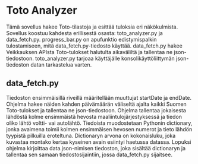 # Toto Analyzer

Tämä sovellus hakee Toto-tilastoja ja esittää tuloksia eri näkökulmista. Sovellus koostuu kahdesta erillisestä osasta: toto_analyzer.py ja data_fetch.py. progress_bar.py on apufunktio edistymispalkin tulostamiseen, mitä data_fetch.py-tiedosto käyttää. data_fetch.py hakee Veikkauksen APIsta Toto-tulokset halutulta aikaväliltä ja tallentaa ne json-tiedostoon. toto_analyzer.py tarjoaa käyttäjälle konsolikäyttöliittymän json-tiedoston datan tarkastelua varten.

## data_fetch.py
Tiedoston ensimmäisillä riveillä määritellään muuttujat startDate ja endDate. Ohjelma hakee näiden kahden päivämäärän väliseltä ajalta kaikki Suomen Toto-tulokset ja tallentaa ne json-tiedostoon. Ohjelma tallentaa jokaisesta lähdöstä kolme ensimmäistä hevosta maaliintulojärjestyksessä ja tiedon oliko lähtö voltti- vai autolähtö. Tiedoista muodostetaan Pythonin dictionary, jonka avaimena toimii kolmen ensimmäisen hevosen numerot ja tieto lähdön tyypistä pilkuilla eroteltuna. Dictionaryn arvona on kokonaisluku, joka kuvastaa montako kertaa kyseinen avain esiintyi haetussa datassa. Lopuksi ohjelma kirjoittaa data.json-nimisen tiedoston, joka sisältää dictionaryn ja tallentaa sen samaan tiedostosijaintiin, jossa data_fetch.py sijaitsee. 
